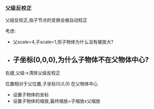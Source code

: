 ### 父级反校正

父级反校正,指子节点的变换会被自动校正

考虑:

- 父scale=4,子scale=1,但子物体为什么没有被放大?
- 子坐标(0,0,0),为什么子物体不在父物体中心?
  - 



右键,父级->清除父级反校正

位置相对于父位置,子坐标(0,0,0) 在父物体中心

- 设置子物体的坐标
- 设置子物体的缩放,最终缩放=子缩放x父缩放